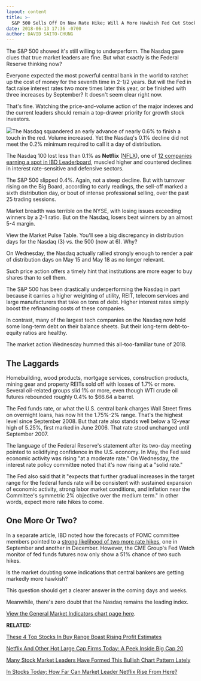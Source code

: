 ```yaml
---
layout: content
title: >-
  S&P 500 Sells Off On New Rate Hike; Will A More Hawkish Fed Cut Stock Market Rally Short?
date: 2018-06-13 17:36 -0700
author: DAVID SAITO-CHUNG
---
```






The S&P 500 showed it's still willing to underperform. The Nasdaq gave clues that true market leaders are fine. But what exactly is the Federal Reserve thinking now?




Everyone expected the most powerful central bank in the world to ratchet up the cost of money for the seventh time in 2-1/2 years. But will the Fed in fact raise interest rates two more times later this year, or be finished with three increases by September? It doesn't seem clear right now.


That's fine. Watching the price-and-volume action of the major indexes and the current leaders should remain a top-drawer priority for growth stock investors.


![](https://www.investors.com/wp-content/uploads/2018/06/MP061318-192x300.jpg)The Nasdaq squandered an early advance of nearly 0.6% to finish a touch in the red. Volume increased. Yet the Nasdaq's 0.1% decline did not meet the 0.2% minimum required to call it a day of distribution.


The Nasdaq 100 lost less than 0.1% as **Netflix** ([NFLX](https://research.investors.com/quote.aspx?symbol=NFLX)), one of [12 companies earning a spot in IBD Leaderboard](https://leaderboard.investors.com/#/leaders/leadersnearabuypoint), muscled higher and countered declines in interest rate-sensitive and defensive sectors.


The S&P 500 slipped 0.4%. Again, not a steep decline. But with turnover rising on the Big Board, according to early readings, the sell-off marked a sixth distribution day, or bout of intense professional selling, over the past 25 trading sessions.


Market breadth was terrible on the NYSE, with losing issues exceeding winners by a 2-1 ratio. But on the Nasdaq, losers beat winners by an almost 5-4 margin.


View the Market Pulse Table. You'll see a big discrepancy in distribution days for the Nasdaq (3) vs. the 500 (now at 6). Why?


On Wednesday, the Nasdaq actually rallied strongly enough to render a pair of distribution days on May 15 and May 18 as no longer relevant.


Such price action offers a timely hint that institutions are more eager to buy shares than to sell them.


The S&P 500 has been drastically underperforming the Nasdaq in part because it carries a higher weighting of utility, REIT, telecom services and large manufacturers that take on tons of debt. Higher interest rates simply boost the refinancing costs of these companies.


In contrast, many of the largest tech companies on the Nasdaq now hold some long-term debt on their balance sheets. But their long-term debt-to-equity ratios are healthy.


The market action Wednesday hummed this all-too-familiar tune of 2018.


The Laggards
------------


Homebuilding, wood products, mortgage services, construction products, mining gear and property REITs sold off with losses of 1.7% or more. Several oil-related groups slid 1% or more, even though WTI crude oil futures rebounded roughly 0.4% to $66.64 a barrel.


The Fed funds rate, or what the U.S. central bank charges Wall Street firms on overnight loans, has now hit the 1.75%-2% range. That's the highest level since September 2008. But that rate also stands well below a 12-year high of 5.25%, first marked in June 2006. That rate stood unchanged until September 2007.


The language of the Federal Reserve's statement after its two-day meeting pointed to solidifying confidence in the U.S. economy. In May, the Fed said economic activity was rising "at a moderate rate." On Wednesday, the interest rate policy committee noted that it's now rising at a "solid rate."


The Fed also said that it "expects that further gradual increases in the target range for the federal funds rate will be consistent with sustained expansion of economic activity, strong labor market conditions, and inflation near the Committee's symmetric 2% objective over the medium term." In other words, expect more rate hikes to come.


One More Or Two?
----------------


In a separate article, IBD noted how the forecasts of FOMC committee members pointed to a [strong likelihood of two more rate hikes](https://www.investors.com/news/economy/fed-hikes-rates-signals-just-one-more-2018-dow-jones-rises/), one in September and another in December. However, the CME Group's Fed Watch monitor of fed funds futures now only show a 51% chance of two such hikes.


Is the market doubting some indications that central bankers are getting markedly more hawkish?


This question should get a clearer answer in the coming days and weeks.


Meanwhile, there's zero doubt that the Nasdaq remains the leading index.


[View the General Market Indicators chart page here](https://www.investors.com/wp-content/uploads/2018/06/IBD1306152555GMI.pdf).


**RELATED:**


[These 4 Top Stocks In Buy Range Boast Rising Profit Estimates](https://www.investors.com/market-trend/stock-market-today/dow-jones-futures-alibaba-servicenow-red-hat-veeva-in-buy-zone/)


[Netflix And Other Hot Large Cap Firms Today: A Peek Inside Big Cap 20](https://research.investors.com/stock-lists/big-cap-20/)


[Many Stock Market Leaders Have Formed This Bullish Chart Pattern Lately](https://www.investors.com/how-to-invest/investors-corner/what-is-double-bottom-base-biotech-stocks/)


[In Stocks Today: How Far Can Market Leader Netflix Rise From Here?](https://www.investors.com/market-trend/stock-market-today/faang-stocks-nasdaq-index-rally-netflix/)




